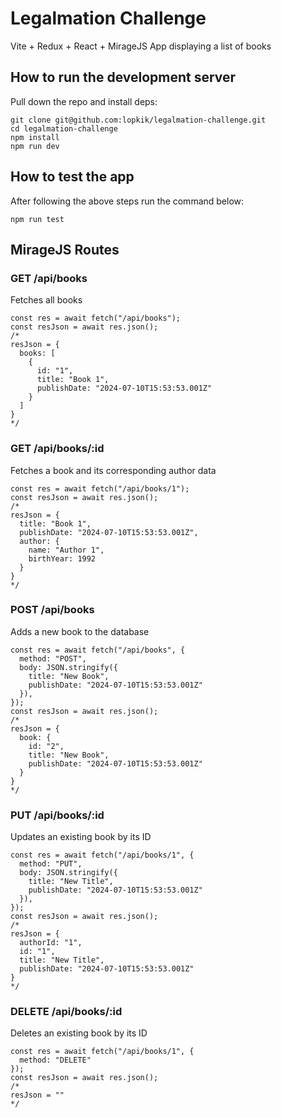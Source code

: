 # Legalmation Challenge

Vite + Redux + React + MirageJS App displaying a list of books

## How to run the development server

Pull down the repo and install deps:

```
git clone git@github.com:lopkik/legalmation-challenge.git
cd legalmation-challenge
npm install
npm run dev
```

## How to test the app

After following the above steps run the command below:

```
npm run test
```

## MirageJS Routes

### GET /api/books
Fetches all books

```
const res = await fetch("/api/books");
const resJson = await res.json();
/*
resJson = {
  books: [
    {
      id: "1",
      title: "Book 1",
      publishDate: "2024-07-10T15:53:53.001Z"
    }
  ]
}
*/
```

### GET /api/books/:id
Fetches a book and its corresponding author data

```
const res = await fetch("/api/books/1");
const resJson = await res.json();
/*
resJson = {
  title: "Book 1",
  publishDate: "2024-07-10T15:53:53.001Z",
  author: {
    name: "Author 1",
    birthYear: 1992
  }
}
*/
```

### POST /api/books
Adds a new book to the database

```
const res = await fetch("/api/books", {
  method: "POST",
  body: JSON.stringify({
    title: "New Book",
    publishDate: "2024-07-10T15:53:53.001Z"
  }),
});
const resJson = await res.json();
/* 
resJson = {
  book: {
    id: "2",
    title: "New Book",
    publishDate: "2024-07-10T15:53:53.001Z"
  }
}
*/
```

### PUT /api/books/:id
Updates an existing book by its ID

```
const res = await fetch("/api/books/1", {
  method: "PUT",
  body: JSON.stringify({
    title: "New Title",
    publishDate: "2024-07-10T15:53:53.001Z"
  }),
});
const resJson = await res.json();
/*
resJson = {
  authorId: "1",
  id: "1",
  title: "New Title",
  publishDate: "2024-07-10T15:53:53.001Z"
}
*/
```

### DELETE /api/books/:id
Deletes an existing book by its ID

```
const res = await fetch("/api/books/1", {
  method: "DELETE"
});
const resJson = await res.json();
/*
resJson = ""
*/
```
